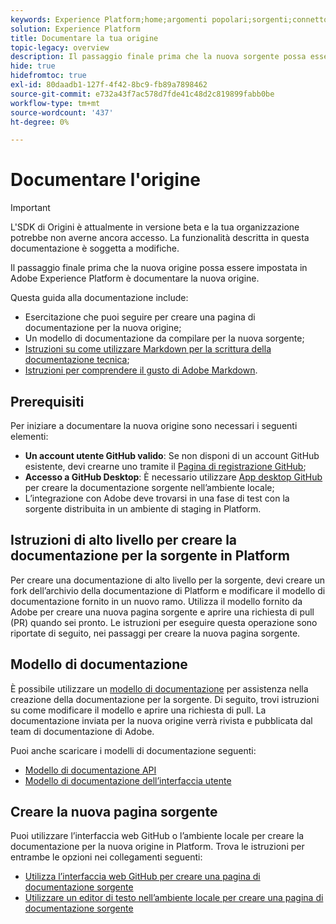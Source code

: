 ```yaml
---
keywords: Experience Platform;home;argomenti popolari;sorgenti;connettori;connettori sorgente;origini sdk;sdk;SDK
solution: Experience Platform
title: Documentare la tua origine
topic-legacy: overview
description: Il passaggio finale prima che la nuova sorgente possa essere resa attiva in Adobe Experience Platform è quello di documentare la nuova sorgente.
hide: true
hidefromtoc: true
exl-id: 80daadb1-127f-4f42-8bc9-fb89a7898462
source-git-commit: e732a43f7ac578d7fde41c48d2c819899fabb0be
workflow-type: tm+mt
source-wordcount: '437'
ht-degree: 0%

---
```


# Documentare l&#39;origine

>[!IMPORTANT]
>
>L&#39;SDK di Origini è attualmente in versione beta e la tua organizzazione potrebbe non averne ancora accesso. La funzionalità descritta in questa documentazione è soggetta a modifiche.

Il passaggio finale prima che la nuova origine possa essere impostata in Adobe Experience Platform è documentare la nuova origine.

Questa guida alla documentazione include:

* Esercitazione che puoi seguire per creare una pagina di documentazione per la nuova origine;
* Un modello di documentazione da compilare per la nuova sorgente;
* [Istruzioni su come utilizzare Markdown per la scrittura della documentazione tecnica](https://experienceleague.adobe.com/docs/contributor/contributor-guide/writing-essentials/markdown.html?lang=en);
* [Istruzioni per comprendere il gusto di Adobe Markdown](https://experienceleague.adobe.com/docs/contributor/contributor-guide/writing-essentials/markdown.html?lang=en#custom-markdown-extensions).

## Prerequisiti

Per iniziare a documentare la nuova origine sono necessari i seguenti elementi:

* **Un account utente GitHub valido**: Se non disponi di un account GitHub esistente, devi crearne uno tramite il [Pagina di registrazione GitHub](https://github.com/);
* **Accesso a GitHub Desktop**: È necessario utilizzare [App desktop GitHub](https://desktop.github.com/) per creare la documentazione sorgente nell’ambiente locale;
* L’integrazione con Adobe deve trovarsi in una fase di test con la sorgente distribuita in un ambiente di staging in Platform.

## Istruzioni di alto livello per creare la documentazione per la sorgente in Platform

Per creare una documentazione di alto livello per la sorgente, devi creare un fork dell’archivio della documentazione di Platform e modificare il modello di documentazione fornito in un nuovo ramo. Utilizza il modello fornito da Adobe per creare una nuova pagina sorgente e aprire una richiesta di pull (PR) quando sei pronto. Le istruzioni per eseguire questa operazione sono riportate di seguito, nei passaggi per creare la nuova pagina sorgente.

## Modello di documentazione

È possibile utilizzare un [modello di documentazione](./template.md) per assistenza nella creazione della documentazione per la sorgente. Di seguito, trovi istruzioni su come modificare il modello e aprire una richiesta di pull. La documentazione inviata per la nuova origine verrà rivista e pubblicata dal team di documentazione di Adobe.

Puoi anche scaricare i modelli di documentazione seguenti:

* [Modello di documentazione API](../assets/template.zip)
* [Modello di documentazione dell’interfaccia utente](../assets/ui-template.zip)

## Creare la nuova pagina sorgente

Puoi utilizzare l’interfaccia web GitHub o l’ambiente locale per creare la documentazione per la nuova origine in Platform. Trova le istruzioni per entrambe le opzioni nei collegamenti seguenti:

* [Utilizza l’interfaccia web GitHub per creare una pagina di documentazione sorgente](./github.md)
* [Utilizzare un editor di testo nell’ambiente locale per creare una pagina di documentazione sorgente](./text-editor.md)
